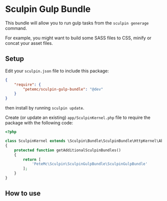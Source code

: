 #  Sculpin Gulp Bundle

This bundle will allow you to run gulp tasks from the `sculpin generage` command.

For example, you might want to build some SASS files to CSS, minify or concat your asset files.

## Setup

Edit your `sculpin.json` file to include this package:

```json
{
    "require": {
        "petemc/sculpin-gulp-bundle": "@dev"
    }
}
```

then install by running `sculpin update`.

Create (or update an existing) `app/SculpinKernel.php` file to require the package with the following code:

```php
<?php

class SculpinKernel extends \Sculpin\Bundle\SculpinBundle\HttpKernel\AbstractKernel
{
    protected function getAdditionalSculpinBundles()
    {
        return [
            'PeteMc\Sculpin\SculpinGulpBundle\SculpinGulpBundle'
        ];
    }
}
```

## How to use